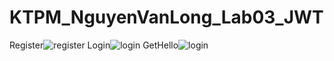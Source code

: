# KTPM_NguyenVanLong_Lab03_JWT
Register![register](https://github.com/iuh20002975/KTPM_NguyenVanLong_Lab03_JWT/assets/85395727/6640fdf4-d6be-4c04-b8a4-b1295fc246c0)
Login![login](https://github.com/iuh20002975/KTPM_NguyenVanLong_Lab03_JWT/assets/85395727/df19c6d1-edeb-43a8-866e-2a512264ace0)
GetHello![login](https://github.com/iuh20002975/KTPM_NguyenVanLong_Lab03_JWT/assets/85395727/5512fc08-0745-495a-bef6-0009cb615df2)


